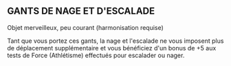 ## GANTS DE NAGE ET D'ESCALADE

Objet merveilleux, peu courant (harmonisation requise)

Tant que vous portez ces gants, la nage et l'escalade ne
vous imposent plus de déplacement supplémentaire et vous
bénéficiez d'un bonus de +5 aux tests de Force (Athlétisme)
effectués pour escalader ou nager.
